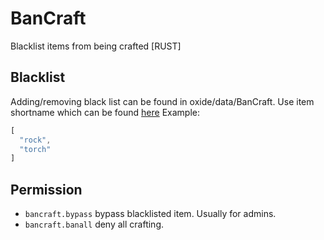 # BanCraft
Blacklist items from being crafted [RUST]

## Blacklist
Adding/removing black list can be found in oxide/data/BanCraft. Use item shortname which can be found [here](https://www.corrosionhour.com/rust-item-list/)
Example:
```js
[
  "rock",
  "torch"
]
```

## Permission

- `bancraft.bypass` bypass blacklisted item. Usually for admins.
- `bancraft.banall` deny all crafting.

